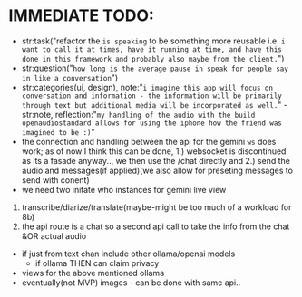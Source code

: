 # IMMEDIATE TODO: 
- str:task("refactor the `is speaking` to be something more reusable i.e. `i want to call it at times, have it running at time, and have this done in this framework and probably also maybe from the client.`")
- str:question("`how long is the average pause in speak for people say in like a conversation`") 
- str:categories(ui, design), note:"`i imagine this app will focus on conversation and information - the information will be primarily through text but additional media will be incorporated as well.`"
-str:note, reflection:"`my handling of the audio with the build openaudiostandard allows for using the iphone how the friend was imagined to be :)`"
- the connection and handling between the api for the gemini `ws` does work; as of now I think this can be done, 1.) websocket is discontinued as its a fasade anyway.., we then use the /chat directly and 2.) send the audio and messages(if applied)(we also allow for preseting messages to send with conent) 
- we need two initate who instances for gemini live view 
1. transcribe/diarize/translate(maybe-might be too much of a workload for 8b)
2. the api route is a chat so a second api call to take the info from the chat &OR actual audio
- if just from text chan include other ollama/openai models
    - if ollama THEN can claim privacy 
- views for the above mentioned ollama
- eventually(not MVP) images - can be done with same api..
